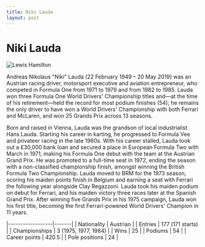 ```yaml
---
title: Niki Lauda
layout: post
---
```


# Niki Lauda

![Lewis Hamilton](https://upload.wikimedia.org/wikipedia/commons/thumb/6/64/Anefo_933-1302_Niki_Lauda_29.10.1984.jpg/220px-Anefo_933-1302_Niki_Lauda_29.10.1984.jpg)

Andreas Nikolaus "Niki" Lauda (22 February 1949 – 20 May 2019) was an Austrian racing driver, motorsport executive and aviation entrepreneur, who competed in Formula One from 1971 to 1979 and from 1982 to 1985. Lauda won three Formula One World Drivers' Championship titles and—at the time of his retirement—held the record for most podium finishes (54); he remains the only driver to have won a World Drivers' Championship with both Ferrari and McLaren, and won 25 Grands Prix across 13 seasons.


Born and raised in Vienna, Lauda was the grandson of local industrialist Hans Lauda. Starting his career in karting, he progressed to Formula Vee and privateer racing in the late 1960s. With his career stalled, Lauda took out a £30,000 bank loan and secured a place in European Formula Two with March in 1971, making his Formula One debut with the team at the Austrian Grand Prix. He was promoted to a full-time seat in 1972, ending the season with a non-classified championship finish, amongst winning the British Formula Two Championship. Lauda moved to BRM for the 1973 season, scoring his maiden points finish in Belgium and earning a seat with Ferrari the following year alongside Clay Regazzoni. Lauda took his maiden podium on debut for Ferrari, and his maiden victory three races later at the Spanish Grand Prix. After winning five Grands Prix in his 1975 campaign, Lauda won his first title, becoming the first Ferrari-powered World Drivers' Champion in 11 years. 


|------------------|-------|
| Nationality | Austrian |
| Entries | 177 (171 starts) |
| Championships | 3 (1975, 1977, 1984) |
| Wins | 25 |
| Podiums | 54 |
| Career points | 420.5 |
| Pole positions | 24 |



